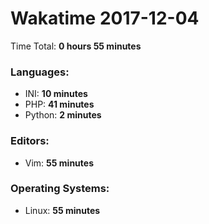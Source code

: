# Wakatime 2017-12-04

Time Total: **0 hours 55 minutes**

### Languages:
- INI: **10 minutes** 
- PHP: **41 minutes** 
- Python: **2 minutes** 

### Editors:
- Vim: **55 minutes** 

### Operating Systems:
- Linux: **55 minutes** 


